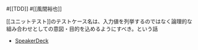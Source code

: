 #[[TDD]] #[[風間裕也]]

[[ユニットテスト]]のテストケース名は、入力値を列挙するのではなく論理的な組み合わせとしての意図・目的を込めるようにすべき。という話

- [SpeakerDeck](https://speakerdeck.com/nihonbuson/tesutokodonihatesutofalseyi-tu-woip-meyou)